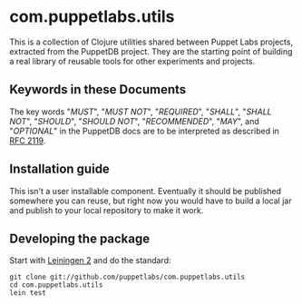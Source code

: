 # com.puppetlabs.utils

This is a collection of Clojure utilities shared between Puppet Labs projects,
extracted from the PuppetDB project. They are the starting point of building a
real library of reusable tools for other experiments and projects.


## Keywords in these Documents

The key words "*MUST*", "*MUST NOT*", "*REQUIRED*", "*SHALL*", "*SHALL
NOT*", "*SHOULD*", "*SHOULD NOT*", "*RECOMMENDED*", "*MAY*", and
"*OPTIONAL*" in the PuppetDB docs are to be interpreted as described
in [RFC 2119][RFC2119].

[RFC2119]: http://tools.ietf.org/html/rfc2119

## Installation guide

This isn't a user installable component. Eventually it should be published
somewhere you can reuse, but right now you would have to build a local jar and
publish to your local repository to make it work.


## Developing the package

Start with [Leiningen 2][leiningen] and do the standard:

    git clone git://github.com/puppetlabs/com.puppetlabs.utils
    cd com.puppetlabs.utils
    lein test


[leiningen]: https://github.com/technomancy/leiningen

